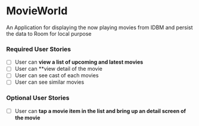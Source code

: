 # MovieWorld
An Application for displaying the now playing movies from IDBM and persist the data to Room for local purpose


### Required User Stories
* [ ] User can **view a list of upcoming and latest movies**
* [ ] User can **view detail of the movie
* [ ] User can see cast of each movies
* [ ] User can see similar movies

### Optional User Stories
* [ ] User can **tap a movie item in the list and bring up an detail screen of the movie**

